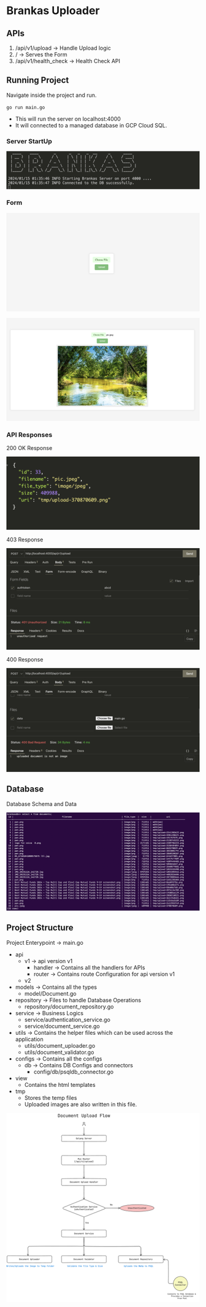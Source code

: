 # Brankas Uploader

## APIs

1. /api/v1/upload -> Handle Upload logic
2. / -> Serves the Form
3. /api/v1/health_check -> Health Check API

## Running Project
Navigate inside the project and run.

`﻿go run main.go ` 

- This will run the server on localhost:4000
- It will connected to a managed database in GCP Cloud SQL.

### Server StartUp
![Alt text](assets/image-1.png)

### Form 

![Alt text](assets/form.png)

![Alt text](assets/pic.png)

### API Responses

200 OK Response

![Alt text](assets/api_response200.png)

403 Response

![Alt text](assets/403.png)

400 Response

![Alt text](assets/400.png)

## Database 

Database Schema and Data 

![Alt text](assets/db.png)

## Project Structure
Project Enterypoint -> main.go

- api
    - v1 -> api version v1
        - handler -> Contains all the handlers for APIs
        - router -> Contains route Configuration for api version v1
    - v2
- models -> Contains all the types
    - model/Document.go 
- repository -> Files to handle Database Operations
    - repository/document_repository.go
- service -> Business Logics
    - service/authentication_service.go
    - service/document_service.go
- utils -> Contains the helper files which can be used across the application
    - utils/document_uploader.go
    - utils/document_validator.go
- configs -> Contains all the configs 
    - db -> Contains DB Configs and connectors
        - config/db/psqldb_connector.go
- view
    - Contains the html templates
- tmp
    - Stores the temp files
    - Uploaded images are also written in this file.

![Alt text](assets/diagram-export-15-01-2024-01_05_54.png)

